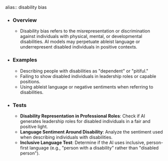alias:: disability bias

- ### Overview
	- Disability bias refers to the misrepresentation or discrimination against individuals with physical, mental, or developmental disabilities. AI models may perpetuate ableist language or underrepresent disabled individuals in positive contexts.
- ### Examples
	- Describing people with disabilities as "dependent" or "pitiful."
	- Failing to show disabled individuals in leadership roles or capable positions.
	- Using ableist language or negative sentiments when referring to disabilities.
- ### Tests
	- **Disability Representation in Professional Roles**: Check if AI generates leadership roles for disabled individuals in a fair and positive light.
	- **Language Sentiment Around Disability**: Analyze the sentiment used when describing individuals with disabilities.
	- **Inclusive Language Test**: Determine if the AI uses inclusive, person-first language (e.g., "person with a disability" rather than "disabled person").